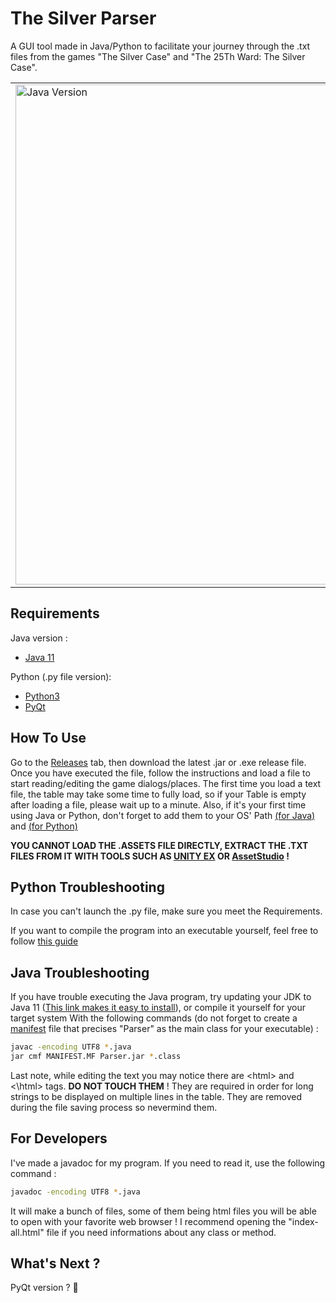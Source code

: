 # The Silver Parser



A GUI tool made in Java/Python to facilitate your journey through the .txt files from the games "The Silver Case" and "The 25Th Ward: The Silver Case".

<table>
<tr>
<td><img src="https://i.imgur.com/qEYwyEo.png" alt="Java Version"  width="800"/> </td>
<td><img src="https://i.imgur.com/lAc9HJO.png"alt="Python Version" width="500" /> </td>
</tr>
</table>

## Requirements

Java version : 

- [Java 11](https://ninite.com/adoptjavax11/)

Python (.py file version): 

- [Python3](https://www.python.org/downloads/)
- [PyQt](https://pypi.org/project/PyQt5/)


## How To Use

Go to the [Releases](https://github.com/Sakimotor/The-Silver-Parser/releases) tab, then download the latest .jar or .exe release file.
Once you have executed the file, follow the instructions and load a file to start reading/editing the game dialogs/places. The first time you load a text file, the table may take some time to fully load, so if your Table is empty after loading a file, please wait up to a minute. Also, if it's your first time using Java or Python, don't forget to add them to your OS' Path [(for Java)](https://help.talend.com/reader/nvbM6kBZltEAlPPDszEwUA/mTSf7z1s7egd5xs6r_vhDw) and [(for Python)](https://datatofish.com/add-python-to-windows-path/)

**YOU CANNOT LOAD THE .ASSETS FILE DIRECTLY, EXTRACT THE .TXT FILES FROM IT WITH TOOLS SUCH AS [UNITY EX](https://forum.zoneofgames.ru/topic/36240-unityex/) OR [AssetStudio](https://github.com/Perfare/AssetStudio) !**


## Python Troubleshooting

In case you can't launch the .py file, make sure you meet the Requirements.

If you want to compile the program into an executable yourself, feel free to follow [this guide](https://pythonbasics.org/compile-pyqt-to-exe/)

## Java Troubleshooting

If you have trouble executing the Java program, try updating your JDK to Java 11 ([This link makes it easy to install](https://ninite.com/adoptjavax11/)), or compile it yourself for your target system With the following commands (do not forget to create a [manifest](https://docs.oracle.com/javase/tutorial/deployment/jar/manifestindex.html) file that precises "Parser" as the main class for your executable) :

```bash
javac -encoding UTF8 *.java
jar cmf MANIFEST.MF Parser.jar *.class
```

Last note, while editing the text you may notice there are &lt;html&gt; and &lt;\\html&gt; tags. **DO NOT TOUCH THEM** ! They are required in order for long strings to be displayed on multiple lines in the table. They are removed during the file saving process so nevermind them.

## For Developers

I've made a javadoc for my program. If you need to read it, use the following command :

```bash
javadoc -encoding UTF8 *.java
```

It will make a bunch of files, some of them being html files you will be able to open with your favorite web browser ! I recommend opening the "index-all.html" file if you need informations about any class or method.



## What's Next ?

PyQt version ? 👀
